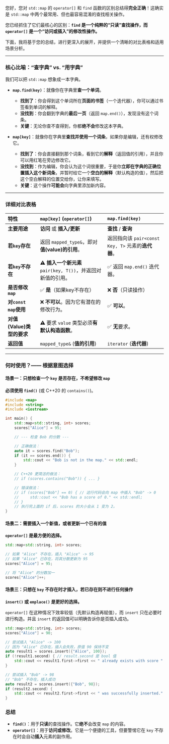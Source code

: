 您好，您对 `std::map` 的 `operator[]` 和 `find` 函数的区别总结得**完全正确**！这确实是 `std::map` 中两个最常用、但也最容易混淆的查找相关操作。

您已经抓住了它们最核心的区别：**`find` 是一个纯粹的“只读”查找操作，而 `operator[]` 是一个“访问或插入”的修改性操作。**

下面，我将基于您的总结，进行更深入的展开，并提供一个清晰的对比表格和适用场景分析。

-----

### 核心比喻：“查字典” vs. “用字典”

我们可以把 `std::map` 想象成一本字典。

  * **`map.find(key)`**：就像你在字典里**查一个单词**。

      * **找到了**：你会得到这个单词所在**页面的书签**（一个迭代器），你可以通过书签看到单词的解释。
      * **没找到**：你会翻到字典的**最后一页**（返回 `map.end()`），发现没有这个词条。
      * **关键**：无论你查不查得到，你都**绝不会**修改这本字典。

  * **`map[key]`**：就像你在字典里**查找并使用一个词条**，如果你是编辑，还有权修改它。

      * **找到了**：你会直接翻到那个词条，看到它的**解释**（返回值的引用），并且你可以用红笔在旁边修改它。
      * **没找到**：作为编辑，你会认为这个词很重要，于是你**立即在字典的正确位置插入这个新词条**，并暂时给它一个**空白的解释**（默认构造的值），然后把这个空白解释的位置交给你，让你来填写。
      * **关键**：这个操作**可能会**向字典里添加新内容。

-----

### 详细对比表格

| 特性                 | `map[key]` (`operator[]`)                  | `map.find(key)`                        |
| :----------------- | :----------------------------------------- | :------------------------------------- |
| **主要用途**           | **访问** 或 **插入/更新**                         | **查找** / **查询**                        |
| **若`key`存在**       | 返回 `mapped_type&`，即对**值(value)的引用**。       | 返回指向该 `pair<const Key, T>` 元素的**迭代器**。 |
| **若`key`不存在**      | ⚠️ **插入一个新元素** `pair(key, T())`，并返回对新值的引用。 | ✅ 返回 `map.end()` 迭代器。                  |
| **是否修改`map`**      | ✅ **是**（如果key不存在）                          | ❌ **否**（只读操作）                          |
| **对`const map`使用** | ❌ **不可以**。因为它有潜在的修改行为。                     | ✅ **可以**。                              |
| **对值(Value)类型的要求** | ⚠️ 要求 `value` 类型必须**有默认构造函数**。             | ✅ **无**要求。                             |
| **返回值**            | `mapped_type&` (**值的引用**)                  | `iterator` (**迭代器**)                   |

-----

### 何时使用？—— 根据意图选择

#### 场景一：只想检查一个 `key` 是否存在，不希望修改 `map`

**必须使用 `find()`** (或 C++20 的 `contains()`)。

```cpp
#include <map>
#include <string>
#include <iostream>

int main() {
    std::map<std::string, int> scores;
    scores["Alice"] = 95;

    // --- 检查 Bob 的分数 ---

    // 正确做法：
    auto it = scores.find("Bob");
    if (it == scores.end()) {
        std::cout << "Bob is not in the map." << std::endl;
    }

    // C++20 更简洁的做法：
    // if (scores.contains("Bob")) { ... }

    // 错误做法：
    // if (scores["Bob"] == 0) { // 这行代码会向 map 中插入 "Bob" -> 0
    //     std::cout << "Bob has a score of 0." << std::endl;
    // }
    // 执行完上面的 if 后，scores 的大小会从 1 变为 2。
}
```

#### 场景二：需要插入一个新值，或者更新一个已有的值

**`operator[]` 是最方便的选择。**

```cpp
std::map<std::string, int> scores;

// 如果 "Alice" 不存在，插入 "Alice" -> 95
// 如果 "Alice" 已存在，将其分数更新为 95
scores["Alice"] = 95;

// 将 "Alice" 的分数加一
scores["Alice"]++; 
```

#### 场景三：只想在 `key` 不存在时才插入，若已存在则不进行任何操作

**`insert()` 或 `emplace()` 是更好的选择。**

`operator[]` 在这种情况下效率较低（先默认构造再赋值），而 `insert` 只在必要时进行构造。并且 `insert` 的返回值可以明确告诉你是否插入成功。

```cpp
std::map<std::string, int> scores;
scores["Alice"] = 90;

// 尝试插入 "Alice" -> 100
// 因为 "Alice" 已存在，插入会失败，原值 90 保持不变
auto result1 = scores.insert({"Alice", 100});
if (!result1.second) { // result.second 是 bool 值
    std::cout << result1.first->first << " already exists with score " << result1.first->second << std::endl;
}

// 尝试插入 "Bob" -> 98
// "Bob" 不存在，插入成功
auto result2 = scores.insert({"Bob", 98});
if (result2.second) {
    std::cout << result2.first->first << " was successfully inserted." << std::endl;
}
```

### 总结

  * **`find()`**：用于**只读**的查找操作。它**绝不**会改变 `map` 的内容。
  * **`operator[]`**：用于**访问或修改**。它是一个便捷的工具，但要警惕它在 `key` 不存在时会自动**插入**元素的副作用。